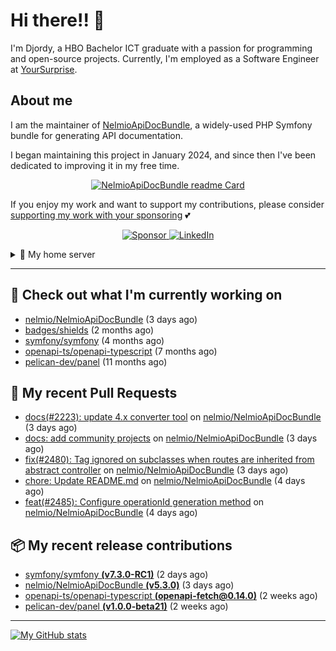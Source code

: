 # Hi there!! 👋



I'm Djordy, a HBO Bachelor ICT graduate with a passion for programming and open-source projects.
Currently, I'm employed as a Software Engineer at [YourSurprise](https://www.linkedin.com/company/yoursurprise-com).

## About me
I am the maintainer of [NelmioApiDocBundle](https://github.com/nelmio/NelmioApiDocBundle), a widely-used PHP Symfony bundle for generating API documentation.

I began maintaining this project in January 2024, and since then I've been dedicated to improving it in my free time.

<p align='center'>
    <a href="https://github.com/nelmio/NelmioApiDocBundle">
        <img alt="NelmioApiDocBundle readme Card" src="https://github-readme-stats.vercel.app/api/pin/?username=nelmio&repo=NelmioApiDocBundle&theme=holi&bg_color=00000000" />
    </a>
</p>


If you enjoy my work and want to support my contributions, please consider [supporting my work with your sponsoring](https://github.com/sponsors/DjordyKoert) 💕

<p align='center'>
    <a href="https://github.com/sponsors/DjordyKoert">
        <img alt="Sponsor" src="https://img.shields.io/badge/sponsor-30363D?style=for-the-badge&logo=GitHub-Sponsors&logoColor=#white" />
    </a>
    <a href="https://nl.linkedin.com/in/djordy-koert-0648881a2">
        <img alt="LinkedIn" src="https://img.shields.io/badge/LinkedIn-0077B5?style=for-the-badge&logo=LinkedIn" />
    </a>
</p>

<details>
    <summary>🌱 My home server</summary>

<p align='center'>
    <img src="https://img.shields.io/badge/TrueNAS_25.04.RC.1-0095D5?style=for-the-badge&logo=truenas&logoColor=white" />
    <img src="https://img.shields.io/badge/AMD%20Ryzen_7_5700G-ED1C24?style=for-the-badge&logo=amd&logoColor=white" />
    <img src="https://img.shields.io/badge/RAM-32GB-%230071C5?&style=for-the-badge&logoColor=white" />
    <img src="https://img.shields.io/badge/4x_st8000vn004-IronWolf_8TB-5AC710?style=for-the-badge&logo=seagate&logoColor=white" />
</p>

I run a hobby server in my free time, where I host various services.

- [Home Assistant](https://github.com/home-assistant/core)
- [Cloudflared](https://github.com/cloudflare/cloudflared)
- Various *arrs
- [Jellyfin](https://jellyfin.org/)
- [Jellyseerr](https://github.com/Fallenbagel/jellyseerr)
- [Pelican panel & wings](https://pelican.dev/)

</details>

---

## 🔭 Check out what I'm currently working on

- [nelmio/NelmioApiDocBundle](https://github.com/nelmio/NelmioApiDocBundle) (3 days ago)
- [badges/shields](https://github.com/badges/shields) (2 months ago)
- [symfony/symfony](https://github.com/symfony/symfony) (4 months ago)
- [openapi-ts/openapi-typescript](https://github.com/openapi-ts/openapi-typescript) (7 months ago)
- [pelican-dev/panel](https://github.com/pelican-dev/panel) (11 months ago)

## 🔨 My recent Pull Requests

- [docs(#2223): update 4.x converter tool](https://github.com/nelmio/NelmioApiDocBundle/pull/2494) on [nelmio/NelmioApiDocBundle](https://github.com/nelmio/NelmioApiDocBundle) (3 days ago)
- [docs: add community projects](https://github.com/nelmio/NelmioApiDocBundle/pull/2493) on [nelmio/NelmioApiDocBundle](https://github.com/nelmio/NelmioApiDocBundle) (3 days ago)
- [fix(#2480): Tag ignored on subclasses when routes are inherited from abstract controller](https://github.com/nelmio/NelmioApiDocBundle/pull/2492) on [nelmio/NelmioApiDocBundle](https://github.com/nelmio/NelmioApiDocBundle) (3 days ago)
- [chore: Update README.md](https://github.com/nelmio/NelmioApiDocBundle/pull/2490) on [nelmio/NelmioApiDocBundle](https://github.com/nelmio/NelmioApiDocBundle) (4 days ago)
- [feat(#2485): Configure operationId generation method](https://github.com/nelmio/NelmioApiDocBundle/pull/2489) on [nelmio/NelmioApiDocBundle](https://github.com/nelmio/NelmioApiDocBundle) (4 days ago)

## 📦 My recent release contributions

- [symfony/symfony **(v7.3.0-RC1)**](https://github.com/symfony/symfony/releases/tag/v7.3.0-RC1) (2 days ago)
- [nelmio/NelmioApiDocBundle **(v5.3.0)**](https://github.com/nelmio/NelmioApiDocBundle/releases/tag/v5.3.0) (3 days ago)
- [openapi-ts/openapi-typescript **(openapi-fetch@0.14.0)**](https://github.com/openapi-ts/openapi-typescript/releases/tag/openapi-fetch%400.14.0) (2 weeks ago)
- [pelican-dev/panel **(v1.0.0-beta21)**](https://github.com/pelican-dev/panel/releases/tag/v1.0.0-beta21) (2 weeks ago)

---

[![My GitHub stats](https://github-readme-stats.vercel.app/api?username=DjordyKoert&theme=holi&bg_color=00000000&rank_icon=github)](https://github.com/anuraghazra/github-readme-stats)

